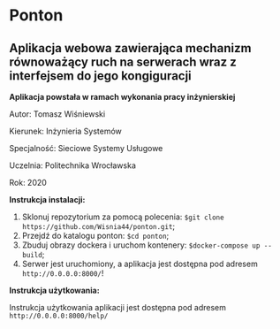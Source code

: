 # Ponton
## Aplikacja webowa zawierająca mechanizm równoważący ruch na serwerach wraz z interfejsem do jego kongiguracji

**Aplikacja powstała w ramach wykonania pracy inżynierskiej**

Autor: Tomasz Wiśniewski

Kierunek: Inżynieria Systemów

Specjalność: Sieciowe Systemy Usługowe

Uczelnia: Politechnika Wrocławska

Rok: 2020

**Instrukcja instalacji:**

1. Sklonuj repozytorium za pomocą polecenia: `$git clone https://github.com/Wisnia44/ponton.git`;
2. Przejdź do katalogu ponton: `$cd ponton`;
3. Zbuduj obrazy dockera i uruchom kontenery: `$docker-compose up --build`;
4. Serwer jest uruchomiony, a aplikacja jest dostępna pod adresem `http://0.0.0.0:8000/`!

**Instrukcja użytkowania:**

Instrukcja użytkowania aplikacji jest dostępna pod adresem `http://0.0.0.0:8000/help/`
